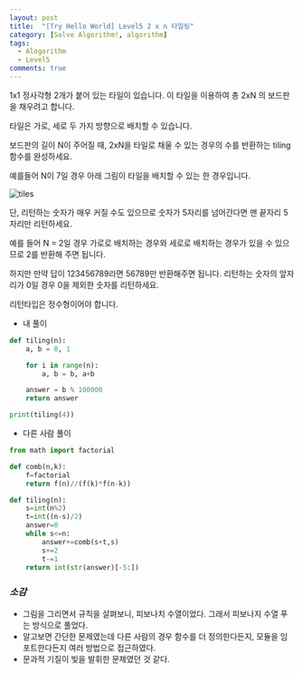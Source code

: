 ```yaml
---
layout: post
title:  "[Try Hello World] Level5 2 x n 타일링"
category: [Solve Algorithm!, algorithm]
tags:
  - Alogorithm
  - Level5
comments: true
---
```


1x1 정사각형 2개가 붙어 있는 타일이 있습니다. 이 타일을 이용하여 총 2xN 의 보드판을 채우려고 합니다.

타일은 가로, 세로 두 가지 방향으로 배치할 수 있습니다.

보드판의 길이 N이 주어질 때, 2xN을 타일로 채울 수 있는 경우의 수를 반환하는 tiling 함수를 완성하세요.

예를들어 N이 7일 경우 아래 그림이 타일을 배치할 수 있는 한 경우입니다.

![tiles]({{site.url}}/assets/tiles.png)

단, 리턴하는 숫자가 매우 커질 수도 있으므로 숫자가 5자리를 넘어간다면 맨 끝자리 5자리만 리턴하세요.

예를 들어 N = 2일 경우 가로로 배치하는 경우와 세로로 배치하는 경우가 있을 수 있으므로 2를 반환해 주면 됩니다.

하지만 만약 답이 123456789라면 56789만 반환해주면 됩니다. 리턴하는 숫자의 앞자리가 0일 경우 0을 제외한 숫자를 리턴하세요.

리턴타입은 정수형이어야 합니다.

- 내 풀이

```python
def tiling(n):
	a, b = 0, 1

	for i in range(n):
		a, b = b, a+b

	answer = b % 100000
	return answer

print(tiling(4))
```

- 다른 사람 풀이

```python
from math import factorial

def comb(n,k):
    f=factorial
    return f(n)//(f(k)*f(n-k))

def tiling(n):
    s=int(n%2)
    t=int((n-s)/2)
    answer=0
    while s<=n:
        answer+=comb(s+t,s)
        s+=2
        t-=1
    return int(str(answer)[-5:])
```

### *소감*
- 그림을 그리면서 규칙을 살펴보니, 피보나치 수열이었다. 그래서 피보나지 수열 푸는 방식으로 풀었다.
- 알고보면 간단한 문제였는데 다른 사람의 경우 함수를 더 정의한다든지, 모듈을 임포트한다든지 여러 방법으로 접근하였다.
- 문과적 기질이 빛을 발휘한 문제였던 것 같다.
